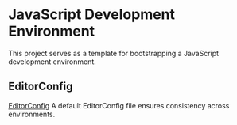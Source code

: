 # JavaScript Development Environment
This project serves as a template for bootstrapping a JavaScript development environment.

## EditorConfig
[EditorConfig](https://www.editorconfig.org)
A default EditorConfig file ensures consistency across environments.